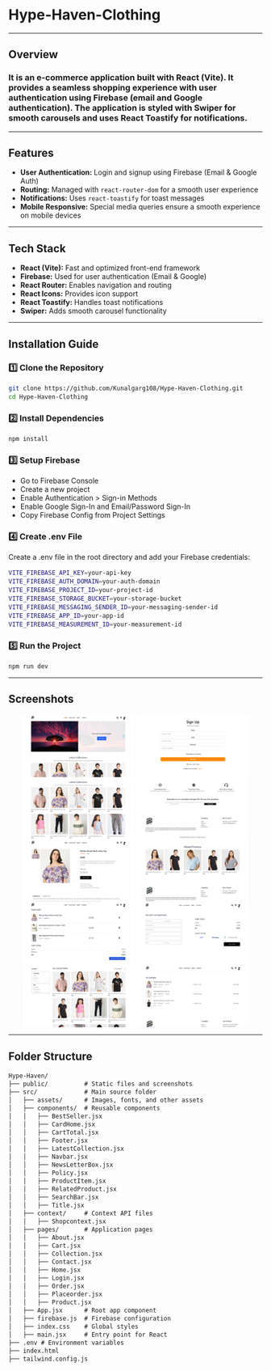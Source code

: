﻿# Hype-Haven-Clothing
---
## Overview

### It is an e-commerce application built with **React (Vite)**. It provides a seamless shopping experience with user authentication using **Firebase** (email and Google authentication). The application is styled with **Swiper** for smooth carousels and uses **React Toastify** for notifications.

---

## Features
- **User Authentication:** Login and signup using Firebase (Email & Google Auth)
- **Routing:** Managed with `react-router-dom` for a smooth user experience
- **Notifications:** Uses `react-toastify` for toast messages
- **Mobile Responsive:** Special media queries ensure a smooth experience on mobile devices

---
## Tech Stack
- **React (Vite):** Fast and optimized front-end framework
- **Firebase:** Used for user authentication (Email & Google)
- **React Router:** Enables navigation and routing
- **React Icons:** Provides icon support
- **React Toastify:** Handles toast notifications
- **Swiper:** Adds smooth carousel functionality

 ---
 
##  Installation Guide 
### 1️⃣ Clone the Repository  
```sh
git clone https://github.com/Kunalgarg108/Hype-Haven-Clothing.git
cd Hype-Haven-Clothing
```

### 2️⃣ Install Dependencies  
```sh
npm install
```

### 3️⃣ Setup Firebase
- Go to Firebase Console
- Create a new project
- Enable Authentication > Sign-in Methods
- Enable Google Sign-In and Email/Password Sign-In
- Copy Firebase Config from Project Settings


### 4️⃣ Create .env File
Create a .env file in the root directory and add your Firebase credentials:
```sh
VITE_FIREBASE_API_KEY=your-api-key
VITE_FIREBASE_AUTH_DOMAIN=your-auth-domain
VITE_FIREBASE_PROJECT_ID=your-project-id
VITE_FIREBASE_STORAGE_BUCKET=your-storage-bucket
VITE_FIREBASE_MESSAGING_SENDER_ID=your-messaging-sender-id
VITE_FIREBASE_APP_ID=your-app-id
VITE_FIREBASE_MEASUREMENT_ID=your-measurement-id

```
### 5️⃣ Run the Project
```sh
npm run dev
```

---

## Screenshots
<div style="display: flex; flex-wrap: wrap; justify-content: center;">
  <img src="https://raw.githubusercontent.com/Kunalgarg108/Hype-Haven-Clothing/main/public/image2.png" width="45%">
  <img src="https://raw.githubusercontent.com/Kunalgarg108/Hype-Haven-Clothing/main/public/image1.png" width="45%">
  <img src="https://raw.githubusercontent.com/Kunalgarg108/Hype-Haven-Clothing/main/public/image3.png" width="45%">
  <img src="https://raw.githubusercontent.com/Kunalgarg108/Hype-Haven-Clothing/main/public/image4.png" width="45%">
  <img src="https://raw.githubusercontent.com/Kunalgarg108/Hype-Haven-Clothing/main/public/image5.png" width="45%">
  <img src="https://raw.githubusercontent.com/Kunalgarg108/Hype-Haven-Clothing/main/public/image6.png" width="45%">
  <img src="https://raw.githubusercontent.com/Kunalgarg108/Hype-Haven-Clothing/main/public/image7.png" width="45%">
  <img src="https://raw.githubusercontent.com/Kunalgarg108/Hype-Haven-Clothing/main/public/image8.png" width="45%">
  <img src="https://raw.githubusercontent.com/Kunalgarg108/Hype-Haven-Clothing/main/public/image9.png" width="45%">
  <img src="https://raw.githubusercontent.com/Kunalgarg108/Hype-Haven-Clothing/main/public/image10.png" width="45%">
</div>

---
## Folder Structure
```
Hype-Haven/
├── public/          # Static files and screenshots
├── src/             # Main source folder
│   ├── assets/      # Images, fonts, and other assets
│   ├── components/  # Reusable components
│   │   ├── BestSeller.jsx
│   │   ├── CardHome.jsx
│   │   ├── CartTotal.jsx
│   │   ├── Footer.jsx
│   │   ├── LatestCollection.jsx
│   │   ├── Navbar.jsx
│   │   ├── NewsLetterBox.jsx
│   │   ├── Policy.jsx
│   │   ├── ProductItem.jsx
│   │   ├── RelatedProduct.jsx
│   │   ├── SearchBar.jsx
│   │   ├── Title.jsx
│   ├── context/     # Context API files
│   │   ├── Shopcontext.jsx
│   ├── pages/       # Application pages
│   │   ├── About.jsx
│   │   ├── Cart.jsx
│   │   ├── Collection.jsx
│   │   ├── Contact.jsx
│   │   ├── Home.jsx
│   │   ├── Login.jsx
│   │   ├── Order.jsx
│   │   ├── Placeorder.jsx
│   │   ├── Product.jsx
│   ├── App.jsx      # Root app component
│   ├── firebase.js  # Firebase configuration
│   ├── index.css    # Global styles
│   ├── main.jsx     # Entry point for React
├── .env # Environment variables
├── index.html
├── tailwind.config.js

```
